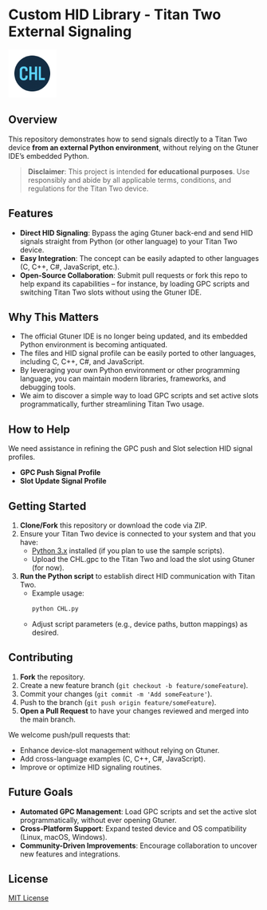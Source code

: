 # Custom HID Library - Titan Two External Signaling
<p align="left">
  <img src="Icons/CHL_T2.png" alt="CHL Logo" width="96"/>
</p>

## Overview
This repository demonstrates how to send signals directly to a Titan Two device **from an external Python environment**, without relying on the Gtuner IDE’s embedded Python.

> **Disclaimer**: This project is intended **for educational purposes**. Use responsibly and abide by all applicable terms, conditions, and regulations for the Titan Two device.

## Features
- **Direct HID Signaling**: Bypass the aging Gtuner back-end and send HID signals straight from Python (or other language) to your Titan Two device.
- **Easy Integration**: The concept can be easily adapted to other languages (C, C++, C#, JavaScript, etc.).
- **Open-Source Collaboration**: Submit pull requests or fork this repo to help expand its capabilities – for instance, by loading GPC scripts and switching Titan Two slots without using the Gtuner IDE.

## Why This Matters
- The official Gtuner IDE is no longer being updated, and its embedded Python environment is becoming antiquated.
- The files and HID signal profile can be easily ported to other languages, including C, C++, C#, and JavaScript.
- By leveraging your own Python environment or other programming language, you can maintain modern libraries, frameworks, and debugging tools.
- We aim to discover a simple way to load GPC scripts and set active slots programmatically, further streamlining Titan Two usage.

## How to Help
We need assistance in refining the GPC push and Slot selection HID signal profiles.
- **GPC Push Signal Profile**
- **Slot Update Signal Profile**

## Getting Started
1. **Clone/Fork** this repository or download the code via ZIP.
2. Ensure your Titan Two device is connected to your system and that you have:
   - [Python 3.x](https://www.python.org/) installed (if you plan to use the sample scripts).
   - Upload the CHL.gpc to the Titan Two and load the slot using Gtuner (for now).
3. **Run the Python script** to establish direct HID communication with Titan Two. 
   - Example usage:
     ```bash
     python CHL.py
     ```
   - Adjust script parameters (e.g., device paths, button mappings) as desired.

## Contributing
1. **Fork** the repository.
2. Create a new feature branch (`git checkout -b feature/someFeature`).
3. Commit your changes (`git commit -m 'Add someFeature'`).
4. Push to the branch (`git push origin feature/someFeature`).
5. **Open a Pull Request** to have your changes reviewed and merged into the main branch.

We welcome push/pull requests that:
- Enhance device-slot management without relying on Gtuner.
- Add cross-language examples (C, C++, C#, JavaScript).
- Improve or optimize HID signaling routines.

## Future Goals
- **Automated GPC Management**: Load GPC scripts and set the active slot programmatically, without ever opening Gtuner.
- **Cross-Platform Support**: Expand tested device and OS compatibility (Linux, macOS, Windows).
- **Community-Driven Improvements**: Encourage collaboration to uncover new features and integrations.

## License
[MIT License](LICENSE)
